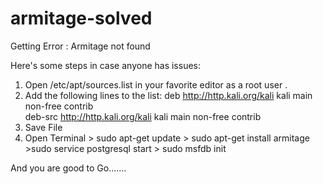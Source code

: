# armitage-solved


Getting Error : Armitage not found


Here's some steps in case anyone has issues:

1. Open /etc/apt/sources.list in your favorite editor as a root user .
2. Add the following lines to the list:
deb http://http.kali.org/kali kali main non-free contrib<br>
deb-src http://http.kali.org/kali kali main non-free contrib
4. Save File
5. Open Terminal > sudo apt-get update > sudo apt-get install armitage >sudo  service postgresql start > sudo msfdb init


And you are good to Go.......

